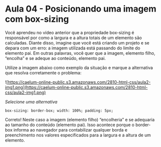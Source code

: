 # Aula 04 - Posicionando uma imagem com box-sizing

Você aprendeu no vídeo anterior que a propriedade box-sizing é responsável por como a largura e a altura totais de um elemento são calculadas. Diante disso, imagine que você está criando um projeto e se depara com um erro: a imagem utilizada está passando do limite do elemento pai. Em outras palavras, você quer que a imagem, elemento filho, “encolha” e se adeque ao conteúdo, elemento pai.

Utilize a imagem abaixo como exemplo da situação e marque a alternativa que resolva corretamente o problema:

![https://caelum-online-public.s3.amazonaws.com/2810-html-css/aula2-img1.png](https://caelum-online-public.s3.amazonaws.com/2810-html-css/aula2-img1.png)

*Selecione uma alternativa*

`box-sizing: border-box;
width: 100%;
padding: 5px;`

Correto! Neste caso a imagem (elemento filho) “encolheria” e se adequaria ao tamanho do conteúdo (elemento pai). Isso acontece porque o border-box informa ao navegador para contabilizar qualquer borda e preenchimento nos valores especificados para a largura e a altura de um elemento.